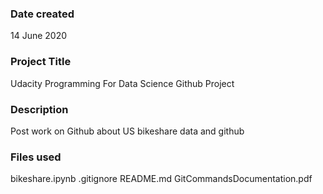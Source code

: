 ### Date created
14 June 2020

### Project Title
Udacity Programming For Data Science Github Project

### Description
Post work on Github about US bikeshare data and github

### Files used
bikeshare.ipynb
.gitignore
README.md
GitCommandsDocumentation.pdf


